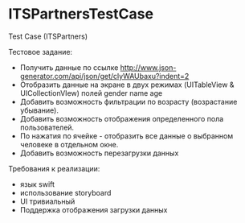 # ITSPartnersTestCase
Test Case (ITSPartners)

Тестовое задание:
- Получить данные по ссылке http://www.json-generator.com/api/json/get/clyWAUbaxu?indent=2
- Отобразить данные на экране в двух режимах (UITableView & UICollectionVIew) полей gender name age
- Добавить возможность фильтрации по возрасту (возрастание убывание).
- Добавить возможность отображения определенного пола пользователей.
- По нажатия по ячейке - отобразить все данные о выбранном человеке в отдельном окне.
- Добавить возможность перезагрузки данных
 
Требования к реализации:
- язык swift
- использование storyboard
- UI тривиальный
- Поддержка отображения загрузки данных
